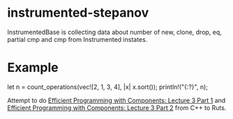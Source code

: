 # instrumented-stepanov

InstrumentedBase is collecting data about number of new, clone, drop, eq, partial cmp and cmp from Instrumented instates.

# Example 

let n = count_operations(vec![2, 1, 3, 4], |x| x.sort());
println!("{:?}", n);

Attempt to do [Efficient Programming with Components: Lecture 3 Part 1](https://www.youtube.com/watch?v=sp_IBYVqMeQ) and [Efficient Programming with Components: Lecture 3 Part 2](https://www.youtube.com/watch?v=VelLby6K2jQ) from C++ to Ruts.
